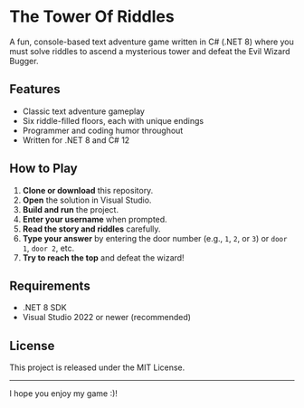 # The Tower Of Riddles

A fun, console-based text adventure game written in C# (.NET 8) where you must solve riddles to ascend a mysterious tower and defeat the Evil Wizard Bugger.

## Features

- Classic text adventure gameplay
- Six riddle-filled floors, each with unique endings
- Programmer and coding humor throughout
- Written for .NET 8 and C# 12

## How to Play

1. **Clone or download** this repository.
2. **Open** the solution in Visual Studio.
3. **Build and run** the project.
4. **Enter your username** when prompted.
5. **Read the story and riddles** carefully.
6. **Type your answer** by entering the door number (e.g., `1`, `2`, or `3`) or `door 1`, `door 2`, etc.
7. **Try to reach the top** and defeat the wizard!

## Requirements

- .NET 8 SDK
- Visual Studio 2022 or newer (recommended)

## License

This project is released under the MIT License.

---

I hope you enjoy my game :)!
